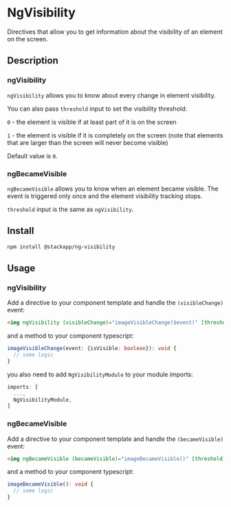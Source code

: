# NgVisibility

Directives that allow you to get information about the visibility of an element on the screen.

## Description
### ngVisibility
`ngVisibility` allows you to know about every change in element visibility.

You can also pass `threshold` input to set the visibility threshold:

`0` - the element is visible if at least part of it is on the screen

`1` - the element is visible if it is completely on the screen (note that elements that are larger than the screen will never become visible)

Default value is `0`.

### ngBecameVisible
`ngBecameVisible` allows you to know when an element became visible. The event is triggered only once and the element visibility tracking stops.

`threshold` input is the same as `ngVisibility`.
## Install

```bash
npm install @stackapp/ng-visibility
```

## Usage
### ngVisibility

Add a directive to your component template and handle the `(visibleChange)` event:
```html
<img ngVisibility (visibleChange)="imageVisibleChange($event)" [threshold]="0">
```
and a method to your component typescript:
```typescript
imageVisibleChange(event: {isVisible: boolean}): void {
  // some logic
}
```
you also need to add `NgVisibilityModule` to your module imports:
```typescript
imports: [
  ...,
  NgVisibilityModule,
]
```
### ngBecameVisible
Add a directive to your component template and handle the `(becameVisible)` event:
```html
<img ngBecameVisible (becameVisible)="imageBecameVisible()" [threshold]="1">
```
and a method to your component typescript:
```typescript
imageBecameVisible(): void {
  // some logic
}
```
